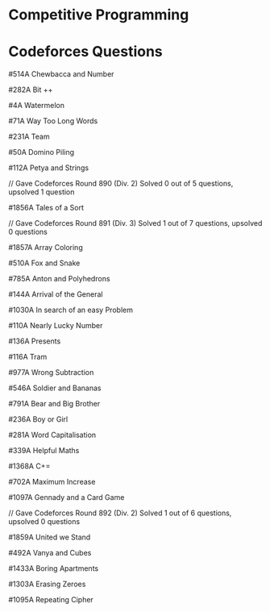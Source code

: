 # Competitive Programming
# Codeforces Questions
#514A Chewbaсca and Number

#282A Bit ++

#4A Watermelon

#71A Way Too Long Words

#231A Team 

#50A Domino Piling

#112A Petya and Strings


// Gave Codeforces Round 890 (Div. 2) Solved 0 out of 5 questions, upsolved 1 question

#1856A Tales of a Sort

// Gave Codeforces Round 891 (Div. 3) Solved 1 out of 7 questions, upsolved 0 questions

#1857A Array Coloring

#510A Fox and Snake

#785A Anton and Polyhedrons

#144A Arrival of the General

#1030A In search of an easy Problem

#110A Nearly Lucky Number

#136A Presents

#116A Tram

#977A Wrong Subtraction

#546A Soldier and Bananas

#791A Bear and Big Brother

#236A Boy or Girl

#281A Word Capitalisation

#339A Helpful Maths

#1368A C+=

#702A Maximum Increase

#1097A Gennady and a Card Game

// Gave Codeforces Round 892 (Div. 2) Solved 1 out of 6 questions, upsolved 0 questions

#1859A United we Stand

#492A Vanya and Cubes 

#1433A Boring Apartments

#1303A Erasing Zeroes

#1095A Repeating Cipher
